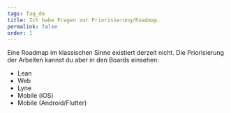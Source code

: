 ```yaml
---
tags: faq_de
title: Ich habe Fragen zur Priorisierung/Roadmap.
permalink: false
order: 1
---
```


Eine Roadmap im klassischen Sinne existiert derzeit nicht. Die Priorisierung der Arbeiten kannst du aber in den Boards einsehen: 
* <sbb-link variant="inline" target="_blank" href="https://github.com/sbb-design-systems/sbb-angular/projects/3">Lean</sbb-link>
* <sbb-link variant="inline" target="_blank" href="https://github.com/sbb-design-systems/sbb-angular/projects/3">Web</sbb-link> 
* <sbb-link variant="inline" target="_blank" href="https://github.com/orgs/lyne-design-system/projects/4">Lyne</sbb-link> 
* <sbb-link variant="inline" target="_blank" href="https://github.com/orgs/SchweizerischeBundesbahnen/projects/5">Mobile (iOS)</sbb-link>
* <sbb-link variant="inline" target="_blank" href="https://github.com/orgs/SchweizerischeBundesbahnen/projects/5">Mobile (Android/Flutter)</sbb-link> 
